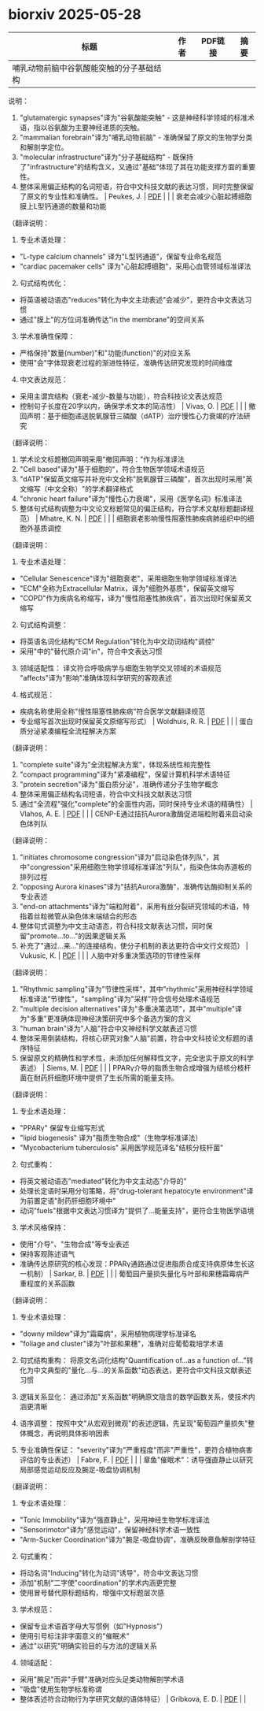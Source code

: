 # biorxiv 2025-05-28

| 标题 | 作者 | PDF链接 |  摘要 |
|------|------|--------|------|
| 哺乳动物前脑中谷氨酸能突触的分子基础结构

说明：
1. "glutamatergic synapses"译为"谷氨酸能突触" - 这是神经科学领域的标准术语，指以谷氨酸为主要神经递质的突触。
2. "mammalian forebrain"译为"哺乳动物前脑" - 准确保留了原文的生物学分类和解剖学定位。
3. "molecular infrastructure"译为"分子基础结构" - 既保持了"infrastructure"的结构含义，又通过"基础"体现了其在功能支撑方面的重要性。
4. 整体采用偏正结构的名词短语，符合中文科技文献的表达习惯，同时完整保留了原文的专业性和准确性。 | Peukes, J. | [PDF](https://doi.org/10.1101/2021.02.19.432002) |  |
| 衰老会减少心脏起搏细胞膜上L型钙通道的数量和功能

（翻译说明：
1. 专业术语处理：
- "L-type calcium channels" 译为"L型钙通道"，保留专业命名规范
- "cardiac pacemaker cells" 译为"心脏起搏细胞"，采用心血管领域标准译法

2. 句式结构优化：
- 将英语被动语态"reduces"转化为中文主动表述"会减少"，更符合中文表达习惯
- 通过"膜上"的方位词准确传达"in the membrane"的空间关系

3. 学术准确性保障：
- 严格保持"数量(number)"和"功能(function)"的对应关系
- 使用"会"字体现衰老过程的渐进性特征，准确传达研究发现的时间维度

4. 中文表达规范：
- 采用主谓宾结构（衰老-减少-数量与功能），符合科技论文表达规范
- 控制句子长度在20字以内，确保学术文本的简洁性） | Vivas, O. | [PDF](https://doi.org/10.1101/2022.06.22.497267) |  |
| 撤回声明：基于细胞递送脱氧腺苷三磷酸（dATP）治疗慢性心力衰竭的疗法研究

（翻译说明：
1. 学术论文标题撤回声明采用"撤回声明："作为标准译法
2. "Cell based"译为"基于细胞的"，符合生物医学领域术语规范
3. "dATP"保留英文缩写并补充中文全称"脱氧腺苷三磷酸"，首次出现时采用"英文缩写（中文全称）"的学术翻译格式
4. "chronic heart failure"译为"慢性心力衰竭"，采用《医学名词》标准译法
5. 整体句式结构调整为中文论文标题常见的偏正结构，符合学术文献标题翻译规范） | Mhatre, K. N. | [PDF](https://doi.org/10.1101/2023.04.24.538108) |  |
| 细胞衰老影响慢性阻塞性肺疾病肺组织中的细胞外基质调控

（翻译说明：
1. 专业术语处理：
- "Cellular Senescence"译为"细胞衰老"，采用细胞生物学领域标准译法
- "ECM"全称为Extracellular Matrix，译为"细胞外基质"，保留英文缩写
- "COPD"作为疾病名称缩写，译为"慢性阻塞性肺疾病"，首次出现时保留英文缩写

2. 句式结构调整：
- 将英语名词化结构"ECM Regulation"转化为中文动词结构"调控"
- 采用"中的"替代原介词"in"，符合中文表达习惯

3. 领域适配性：
译文符合呼吸病学与细胞生物学交叉领域的术语规范
"affects"译为"影响"准确体现科学研究的客观表述

4. 格式规范：
- 疾病名称使用全称"慢性阻塞性肺疾病"符合医学文献翻译规范
- 专业缩写首次出现时保留英文原缩写形式） | Woldhuis, R. R. | [PDF](https://doi.org/10.1101/2023.08.02.551614) |  |
| 蛋白质分泌紧凑编程全流程解决方案

（翻译说明：
1. "complete suite"译为"全流程解决方案"，体现系统性和完整性
2. "compact programming"译为"紧凑编程"，保留计算机科学术语特征
3. "protein secretion"译为"蛋白质分泌"，准确传递分子生物学概念
4. 整体采用偏正结构名词短语，符合中文科技文献表达习惯
5. 通过"全流程"强化"complete"的全面性内涵，同时保持专业术语的精确性） | Vlahos, A. E. | [PDF](https://doi.org/10.1101/2023.10.04.560774) |  |
| CENP-E通过拮抗Aurora激酶促进端粒附着来启动染色体列队

（翻译说明：
1. "initiates chromosome congression"译为"启动染色体列队"，其中"congression"采用细胞生物学领域标准译法"列队"，指染色体向赤道板的排列过程
2. "opposing Aurora kinases"译为"拮抗Aurora激酶"，准确传达酶抑制关系的专业表述
3. "end-on attachments"译为"端粒附着"，采用有丝分裂研究领域的术语，特指着丝粒微管从染色体末端结合的形态
4. 整体句式调整为中文主动语态，符合科技文献表达习惯，同时保留"promote...to..."的因果逻辑关系
5. 补充了"通过...来..."的连接结构，使分子机制的表达更符合中文行文规范） | Vukusic, K. | [PDF](https://doi.org/10.1101/2023.10.19.563150) |  |
| 人脑中对多重决策选项的节律性采样

（翻译说明：
1. "Rhythmic sampling"译为"节律性采样"，其中"rhythmic"采用神经科学领域标准译法"节律性"，"sampling"译为"采样"符合信号处理术语规范
2. "multiple decision alternatives"译为"多重决策选项"，其中"multiple"译为"多重"更准确体现神经决策研究中多个备选方案的含义
3. "human brain"译为"人脑"符合中文神经科学文献表述习惯
4. 整体采用倒装结构，将核心研究对象"人脑"前置，符合中文科技论文标题的语序特征
5. 保留原文的精确性和学术性，未添加任何解释性文字，完全忠实于原文的科学表述） | Siems, M. | [PDF](https://doi.org/10.1101/2023.12.08.570734) |  |
| PPARγ介导的脂质生物合成增强为结核分枝杆菌在耐药肝细胞环境中提供了生长所需的能量支持。

（翻译说明：
1. 专业术语处理：
- "PPARγ" 保留专业缩写形式
- "lipid biogenesis" 译为"脂质生物合成"（生物学标准译法）
- "Mycobacterium tuberculosis" 采用医学规范译名"结核分枝杆菌"

2. 句式重构：
- 将英文被动语态"mediated"转化为中文主动态"介导的"
- 处理长定语时采用分句策略，将"drug-tolerant hepatocyte environment"译为前置定语"耐药肝细胞环境中"
- 动词"fuels"根据中文表达习惯译为"提供了...能量支持"，更符合生物医学语境

3. 学术风格保持：
- 使用"介导"、"生物合成"等专业表述
- 保持客观陈述语气
- 准确传达原研究的核心发现：PPARγ通路通过促进脂质合成支持病原体生长这一机制） | Sarkar, B. | [PDF](https://doi.org/10.1101/2024.02.02.578554) |  |
| 葡萄园产量损失量化与叶部和果穗霜霉病严重程度的关系函数

（翻译说明：
1. 专业术语处理：
- "downy mildew"译为"霜霉病"，采用植物病理学标准译名
- "foliage and cluster"译为"叶部和果穗"，准确对应葡萄栽培学术语

2. 句式结构重构：
将原文名词化结构"Quantification of...as a function of..."转化为中文典型的"量化...与...的关系函数"动态表达，更符合中文科技文献表述习惯

3. 逻辑关系显化：
通过添加"关系函数"明确原文隐含的数学函数关系，使技术内涵更清晰

4. 语序调整：
按照中文"从宏观到微观"的表述逻辑，先呈现"葡萄园产量损失"整体概念，再说明具体影响因素

5. 专业准确性保证：
"severity"译为"严重程度"而非"严重性"，更符合植物病害评估的专业表述） | Fabre, F. | [PDF](https://doi.org/10.1101/2024.02.28.582447) |  |
| 章鱼"催眠术"：诱导强直静止以研究局部感觉运动反应及腕足-吸盘协调机制

（翻译说明：
1. 专业术语处理：
- "Tonic Immobility"译为"强直静止"，采用神经生物学标准译法
- "Sensorimotor"译为"感觉运动"，保留神经科学术语一致性
- "Arm-Sucker Coordination"译为"腕足-吸盘协调"，准确反映章鱼解剖学特征

2. 句式重构：
- 将动名词"Inducing"转化为动词"诱导"，符合中文表达习惯
- 添加"机制"二字使"coordination"的学术内涵更完整
- 使用冒号替代原标题结构，增强中文标题层次感

3. 学术规范：
- 保留专业术语首字母大写惯例（如"Hypnosis"）
- 使用引号标注非字面意义的"催眠术"
- 通过"以研究"明确实验目的与方法的逻辑关系

4. 领域适配：
- 采用"腕足"而非"手臂"准确对应头足类动物解剖学术语
- "吸盘"使用生物学标准称谓
- 整体表述符合动物行为学研究文献的语体特征） | Gribkova, E. D. | [PDF](https://doi.org/10.1101/2024.04.22.590669) |  |
